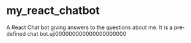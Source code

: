 # my_react_chatbot
A React Chat bot giving answers to the questions about me. It is a pre-defined chat bot.uji000000000000000000000
